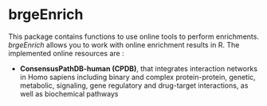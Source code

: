 # brgeEnrich

This package contains functions to use online tools to perform enrichments. *brgeEnrich* allows you to work with online enrichment results in R.
The implemented online resources are : 

* **ConsensusPathDB-human (CPDB)**,  that integrates interaction networks in Homo sapiens including binary and complex protein-protein, genetic, metabolic, signaling, gene regulatory and drug-target interactions, as well as biochemical pathways
